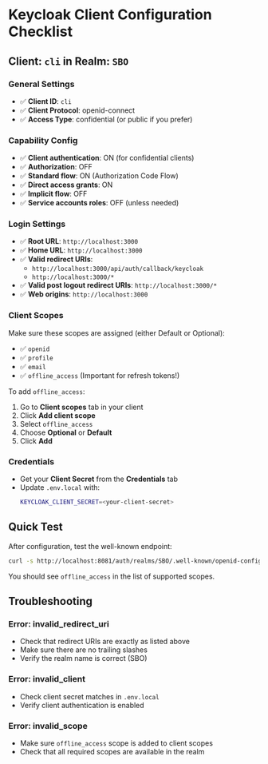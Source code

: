 # Keycloak Client Configuration Checklist

## Client: `cli` in Realm: `SBO`

### General Settings

- ✅ **Client ID**: `cli`
- ✅ **Client Protocol**: openid-connect
- ✅ **Access Type**: confidential (or public if you prefer)

### Capability Config

- ✅ **Client authentication**: ON (for confidential clients)
- ✅ **Authorization**: OFF
- ✅ **Standard flow**: ON (Authorization Code Flow)
- ✅ **Direct access grants**: ON
- ✅ **Implicit flow**: OFF
- ✅ **Service accounts roles**: OFF (unless needed)

### Login Settings

- ✅ **Root URL**: `http://localhost:3000`
- ✅ **Home URL**: `http://localhost:3000`
- ✅ **Valid redirect URIs**:
  - `http://localhost:3000/api/auth/callback/keycloak`
  - `http://localhost:3000/*`
- ✅ **Valid post logout redirect URIs**: `http://localhost:3000/*`
- ✅ **Web origins**: `http://localhost:3000`

### Client Scopes

Make sure these scopes are assigned (either Default or Optional):

- ✅ `openid`
- ✅ `profile`
- ✅ `email`
- ✅ `offline_access` (Important for refresh tokens!)

To add `offline_access`:

1. Go to **Client scopes** tab in your client
2. Click **Add client scope**
3. Select `offline_access`
4. Choose **Optional** or **Default**
5. Click **Add**

### Credentials

- Get your **Client Secret** from the **Credentials** tab
- Update `.env.local` with:
  ```bash
  KEYCLOAK_CLIENT_SECRET=<your-client-secret>
  ```

## Quick Test

After configuration, test the well-known endpoint:

```bash
curl -s http://localhost:8081/auth/realms/SBO/.well-known/openid-configuration | grep -o '"scopes_supported":\[.*\]' | head -1
```

You should see `offline_access` in the list of supported scopes.

## Troubleshooting

### Error: invalid_redirect_uri

- Check that redirect URIs are exactly as listed above
- Make sure there are no trailing slashes
- Verify the realm name is correct (SBO)

### Error: invalid_client

- Check client secret matches in `.env.local`
- Verify client authentication is enabled

### Error: invalid_scope

- Make sure `offline_access` scope is added to client scopes
- Check that all required scopes are available in the realm
